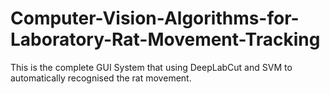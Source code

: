 # Computer-Vision-Algorithms-for-Laboratory-Rat-Movement-Tracking
This is the complete GUI System that using DeepLabCut and SVM to automatically recognised the rat movement.
